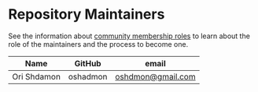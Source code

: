 Repository Maintainers
======================

See the information about [community membership roles](https://wiki.lfedge.org/display/OH/Community+Membership) to learn about the role of the maintainers and the process to become one.

| Name        | GitHub   | email               |
|-------------|----------|---------------------|
| Ori Shdamon | oshadmon | <oshdmon@gmail.com> |
